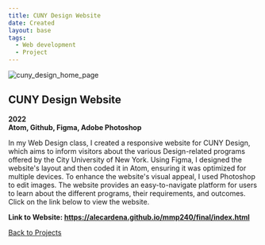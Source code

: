 ```yaml
---
title: CUNY Design Website
date: Created
layout: base
tags:
  - Web development
  - Project
---
```


<div class="project_images">
    <img src="/images/cuny_design_home_page.png" alt="cuny_design_home_page">
 </div>

 <div class="project_text">
    <h2>CUNY Design Website</h2>
    <p>
        <strong>2022<br>Atom, Github, Figma, Adobe Photoshop</strong>
    </p>
</div>

<div class="project_bio">
    <p>
        In my Web Design class, I created a responsive website for CUNY Design, which aims to 
        inform visitors about the various Design-related programs offered by the City University 
        of New York. Using Figma, I designed the website's layout and then coded it in Atom, 
        ensuring it was optimized for multiple devices. To enhance the website's visual appeal, 
        I used Photoshop to edit images. The website provides an easy-to-navigate platform for 
        users to learn about the different programs, their requirements, and outcomes. Click on 
        the link below to view the website.
    </p>
</div>

<div class="project_text">
    <p>
        <strong>Link to Website: <a href="https://alecardena.github.io/mmp240/final/index.html" target="_blank" rel="noopener noreferrer">https://alecardena.github.io/mmp240/final/index.html</a></strong>  
    </p>
</div>

<div class="back_function">
    <a href="/web_development_projects">Back to Projects</a>
</div>